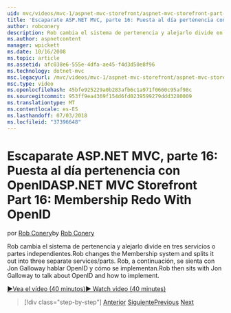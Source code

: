 ```yaml
---
uid: mvc/videos/mvc-1/aspnet-mvc-storefront/aspnet-mvc-storefront-part-16-membership-redo-with-openid
title: 'Escaparate ASP.NET MVC, parte 16: Puesta al día pertenencia con OpenID | Microsoft Docs'
author: robconery
description: Rob cambia el sistema de pertenencia y alejarlo divide en tres servicios o partes independientes. Rob, a continuación, se sienta con Jon Galloway a hablar sobre OpenID y cómo la imple...
ms.author: aspnetcontent
manager: wpickett
ms.date: 10/16/2008
ms.topic: article
ms.assetid: afc038e6-555e-4dfa-ae45-f4d3d50e8f96
ms.technology: dotnet-mvc
msc.legacyurl: /mvc/videos/mvc-1/aspnet-mvc-storefront/aspnet-mvc-storefront-part-16-membership-redo-with-openid
msc.type: video
ms.openlocfilehash: 45bfe925229a0b283afb6c1a971f0660c95af98c
ms.sourcegitcommit: 953ff9ea4369f154d6fd0239599279ddd3280009
ms.translationtype: MT
ms.contentlocale: es-ES
ms.lasthandoff: 07/03/2018
ms.locfileid: "37396648"
---
```

<a name="aspnet-mvc-storefront-part-16-membership-redo-with-openid"></a><span data-ttu-id="7f638-104">Escaparate ASP.NET MVC, parte 16: Puesta al día pertenencia con OpenID</span><span class="sxs-lookup"><span data-stu-id="7f638-104">ASP.NET MVC Storefront Part 16: Membership Redo With OpenID</span></span>
====================
<span data-ttu-id="7f638-105">por [Rob Conery](https://github.com/robconery)</span><span class="sxs-lookup"><span data-stu-id="7f638-105">by [Rob Conery](https://github.com/robconery)</span></span>

<span data-ttu-id="7f638-106">Rob cambia el sistema de pertenencia y alejarlo divide en tres servicios o partes independientes.</span><span class="sxs-lookup"><span data-stu-id="7f638-106">Rob changes the Membership system and splits it out into three separate services/parts.</span></span> <span data-ttu-id="7f638-107">Rob, a continuación, se sienta con Jon Galloway hablar OpenID y cómo se implementan.</span><span class="sxs-lookup"><span data-stu-id="7f638-107">Rob then sits with Jon Galloway to talk about OpenID and how to implement.</span></span>

[<span data-ttu-id="7f638-108">&#9654;Vea el vídeo (40 minutos)</span><span class="sxs-lookup"><span data-stu-id="7f638-108">&#9654; Watch video (40 minutes)</span></span>](https://channel9.msdn.com/Blogs/ASP-NET-Site-Videos/aspnet-mvc-storefront-part-16-membership-redo-with-openid)

> [!div class="step-by-step"]
> <span data-ttu-id="7f638-109">[Anterior](aspnet-mvc-storefront-part-15-public-code-review.md)
> [Siguiente](aspnet-mvc-storefront-part-17-checkout-with-jeff-atwood.md)</span><span class="sxs-lookup"><span data-stu-id="7f638-109">[Previous](aspnet-mvc-storefront-part-15-public-code-review.md)
[Next](aspnet-mvc-storefront-part-17-checkout-with-jeff-atwood.md)</span></span>
